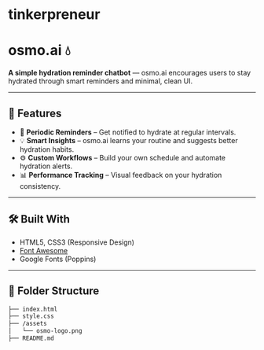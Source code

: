 # tinkerpreneur
# osmo.ai 💧

**A simple hydration reminder chatbot** — osmo.ai encourages users to stay hydrated through smart reminders and minimal, clean UI.

---

## 🚀 Features

- 🔔 **Periodic Reminders** – Get notified to hydrate at regular intervals.
- 💡 **Smart Insights** – osmo.ai learns your routine and suggests better hydration habits.
- ⚙️ **Custom Workflows** – Build your own schedule and automate hydration alerts.
- 📊 **Performance Tracking** – Visual feedback on your hydration consistency.

---

## 🛠️ Built With

- HTML5, CSS3 (Responsive Design)
- [Font Awesome](https://fontawesome.com/)
- Google Fonts (Poppins)

---

## 📂 Folder Structure

```bash
├── index.html
├── style.css
├── /assets
│   └── osmo-logo.png
├── README.md

